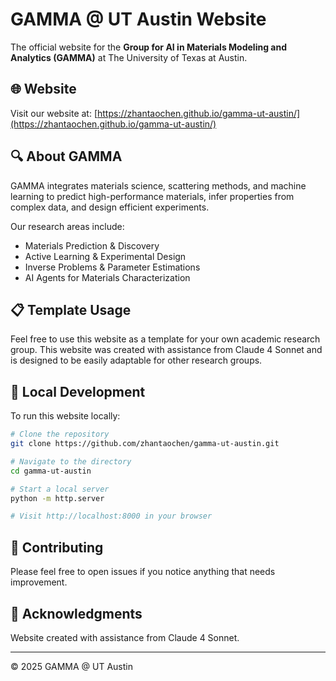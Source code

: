 # GAMMA @ UT Austin Website

The official website for the **Group for AI in Materials Modeling and Analytics (GAMMA)** at The University of Texas at Austin.

## 🌐 Website

Visit our website at: [https://zhantaochen.github.io/gamma-ut-austin/](https://zhantaochen.github.io/gamma-ut-austin/)

## 🔍 About GAMMA

GAMMA integrates materials science, scattering methods, and machine learning to predict high-performance materials, infer properties from complex data, and design efficient experiments.

Our research areas include:
- Materials Prediction & Discovery
- Active Learning & Experimental Design
- Inverse Problems & Parameter Estimations
- AI Agents for Materials Characterization

## 📋 Template Usage

Feel free to use this website as a template for your own academic research group. This website was created with assistance from Claude 4 Sonnet and is designed to be easily adaptable for other research groups.

## 🚀 Local Development

To run this website locally:

```bash
# Clone the repository
git clone https://github.com/zhantaochen/gamma-ut-austin.git

# Navigate to the directory
cd gamma-ut-austin

# Start a local server
python -m http.server

# Visit http://localhost:8000 in your browser
```

## 🤝 Contributing

Please feel free to open issues if you notice anything that needs improvement.

## 📝 Acknowledgments

Website created with assistance from Claude 4 Sonnet.

---

© 2025 GAMMA @ UT Austin